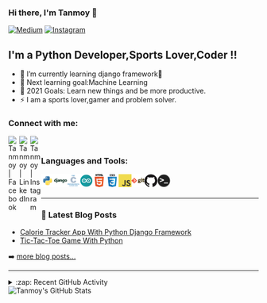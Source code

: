 ### Hi there, I'm Tanmoy 👋

[![Medium](https://img.shields.io/badge/medium-%2312100E.svg?&style=for-the-badge&logo=medium&logoColor=white)](https://medium.com/@tanmoy9920)
[![Instagram](	https://img.shields.io/badge/instagram-%23E4405F.svg?&style=for-the-badge&logo=instagram&logoColor=white)](https://www.instagram.com/tanmoy_sarkar_saikat/)





## I'm a Python Developer,Sports Lover,Coder !!


- 🌱 I’m currently learning django framework🤣
- 👯 Next learning goal:Machine Learning
- 🥅 2021 Goals: Learn new things and be more productive.
- ⚡ I am a sports lover,gamer and problem solver.


### Connect with me:


[<img align="left" alt="Tanmoy | Facebook" width="22px" src="https://cdn.jsdelivr.net/npm/simple-icons@v3/icons/facebook.svg" />][facebook]
[<img align="left" alt="Tanmoy | LinkedIn" width="22px" src="https://cdn.jsdelivr.net/npm/simple-icons@v3/icons/linkedin.svg" />][linkedin]
[<img align="left" alt="Tanmoy | Instagram" width="22px" src="https://cdn.jsdelivr.net/npm/simple-icons@v3/icons/instagram.svg" />][instagram]

<br />

### Languages and Tools:

<img align="left" alt="Python" width="26px" src="https://raw.githubusercontent.com/github/explore/80688e429a7d4ef2fca1e82350fe8e3517d3494d/topics/python/python.png" />

<img align="left" alt="Django" width="26px" src="https://raw.githubusercontent.com/github/explore/80688e429a7d4ef2fca1e82350fe8e3517d3494d/topics/django/django.png" />

<img align="left" alt="C" width="26px" src="https://raw.githubusercontent.com/github/explore/80688e429a7d4ef2fca1e82350fe8e3517d3494d/topics/c/c.png" />

<img align="left" alt="Arduino" width="26px" src="https://raw.githubusercontent.com/github/explore/80688e429a7d4ef2fca1e82350fe8e3517d3494d/topics/arduino/arduino.png" />


<img align="left" alt="HTML5" width="26px" src="https://raw.githubusercontent.com/github/explore/80688e429a7d4ef2fca1e82350fe8e3517d3494d/topics/html/html.png" />
<img align="left" alt="CSS3" width="26px" src="https://raw.githubusercontent.com/github/explore/80688e429a7d4ef2fca1e82350fe8e3517d3494d/topics/css/css.png" />

<img align="left" alt="JavaScript" width="26px" src="https://raw.githubusercontent.com/github/explore/80688e429a7d4ef2fca1e82350fe8e3517d3494d/topics/javascript/javascript.png" />

<img align="left" alt="Git" width="26px" src="https://raw.githubusercontent.com/github/explore/80688e429a7d4ef2fca1e82350fe8e3517d3494d/topics/git/git.png" />
<img align="left" alt="GitHub" width="26px" src="https://raw.githubusercontent.com/github/explore/78df643247d429f6cc873026c0622819ad797942/topics/github/github.png" />
<img align="left" alt="Terminal" width="26px" src="https://raw.githubusercontent.com/github/explore/80688e429a7d4ef2fca1e82350fe8e3517d3494d/topics/terminal/terminal.png" />

<br />
<br />

---

### 📕 Latest Blog Posts

<!-- BLOG-POST-LIST:START -->
- [Calorie Tracker App With Python Django Framework](https://medium.com/dev-genius/calorie-tracker-app-with-python-django-framework-cc86dc2046e8?source=rss-df3c6610d16e------2)
- [Tic-Tac-Toe Game With Python](https://medium.com/analytics-vidhya/tic-tac-toe-game-with-python-6934236fe802?source=rss-df3c6610d16e------2)
<!-- BLOG-POST-LIST:END -->

➡️ [more blog posts...](https://medium.com/@tanmoy9920)

---

<details>
  <summary>:zap: Recent GitHub Activity</summary>
  
<!--START_SECTION:activity-->

<!--END_SECTION:activity-->

</details>


  

  <img align="left" alt="Tanmoy's GitHub Stats" src="https://github-readme-stats.codestackr.vercel.app/api?username=Tanmoy-Sarkar&show_icons=true&hide_border=true&theme=onedark" />






[youtube]: https://youtube.com/codeSTACKr
[instagram]: https://www.instagram.com/tanmoy_sarkar_saikat/
[facebook]: https://www.facebook.com/tanmoy.sarkar.4085/
[linkedin]: https://www.linkedin.com/in/tanmoy-sarkar-30857b134/
